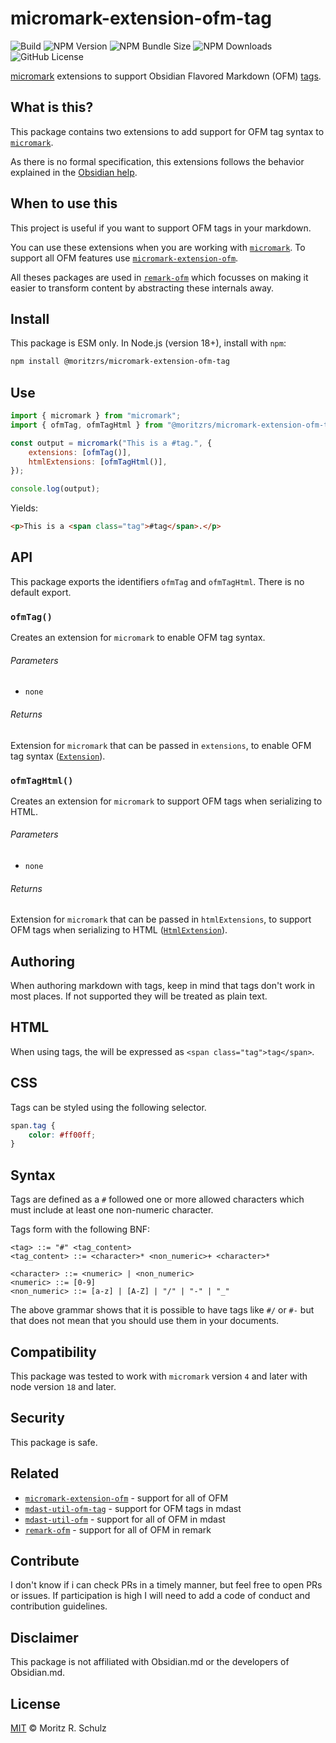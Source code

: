 # micromark-extension-ofm-tag

![Build](https://github.com/MoritzRS/obsidian-ext/actions/workflows/ci.yml/badge.svg)
![NPM Version](https://img.shields.io/npm/v/%40moritzrs%2Fmicromark-extension-ofm-tag)
![NPM Bundle Size](https://img.shields.io/bundlephobia/minzip/%40moritzrs%2Fmicromark-extension-ofm-tag)
![NPM Downloads](https://img.shields.io/npm/dm/%40moritzrs%2Fmicromark-extension-ofm-tag)
![GitHub License](https://img.shields.io/github/license/MoritzRS/obsidian-ext)

[micromark](https://github.com/micromark/micromark) extensions to support Obsidian Flavored Markdown (OFM) [tags](https://help.obsidian.md/Editing+and+formatting/Tags).

## What is this?

This package contains two extensions to add support for OFM tag syntax to [`micromark`](https://github.com/micromark/micromark).

As there is no formal specification, this extensions follows the behavior explained in the [Obsidian help](https://help.obsidian.md/Editing+and+formatting/Tags).

## When to use this

This project is useful if you want to support OFM tags in your markdown.

You can use these extensions when you are working with [`micromark`](https://github.com/micromark/micromark).
To support all OFM features use [`micromark-extension-ofm`](https://github.com/MoritzRS/obsidian-ext/tree/main/packages/micromark-extension-ofm).

All theses packages are used in [`remark-ofm`](https://github.com/MoritzRS/obsidian-ext/tree/main/packages/remark-ofm) which focusses on making it easier to transform content by abstracting these internals away.

## Install

This package is ESM only. In Node.js (version 18+), install with `npm`:

```sh
npm install @moritzrs/micromark-extension-ofm-tag
```

## Use

```js
import { micromark } from "micromark";
import { ofmTag, ofmTagHtml } from "@moritzrs/micromark-extension-ofm-tag";

const output = micromark("This is a #tag.", {
	extensions: [ofmTag()],
	htmlExtensions: [ofmTagHtml()],
});

console.log(output);
```

Yields:

```html
<p>This is a <span class="tag">#tag</span>.</p>
```

## API

This package exports the identifiers `ofmTag` and `ofmTagHtml`.
There is no default export.

### `ofmTag()`

Creates an extension for `micromark` to enable OFM tag syntax.

###### Parameters

-   `none`

###### Returns

Extension for `micromark` that can be passed in `extensions`, to enable OFM tag syntax ([`Extension`](https://github.com/micromark/micromark#syntaxextension)).

### `ofmTagHtml()`

Creates an extension for `micromark` to support OFM tags when serializing to HTML.

###### Parameters

-   `none`

###### Returns

Extension for `micromark` that can be passed in `htmlExtensions`, to support OFM tags when serializing to HTML ([`HtmlExtension`](https://github.com/micromark/micromark#htmlextension)).

## Authoring

When authoring markdown with tags, keep in mind that tags don't work in most places.
If not supported they will be treated as plain text.

## HTML

When using tags, the will be expressed as `<span class="tag">tag</span>`.

## CSS

Tags can be styled using the following selector.

```css
span.tag {
	color: #ff00ff;
}
```

## Syntax

Tags are defined as a `#` followed one or more allowed characters which must include at least one non-numeric character.

Tags form with the following BNF:

```bnf
<tag> ::= "#" <tag_content>
<tag_content> ::= <character>* <non_numeric>+ <character>*

<character> ::= <numeric> | <non_numeric>
<numeric> ::= [0-9]
<non_numeric> ::= [a-z] | [A-Z] | "/" | "-" | "_"
```

The above grammar shows that it is possible to have tags like `#/` or `#-` but that does not mean that you should use them in your documents.

## Compatibility

This package was tested to work with `micromark` version `4` and later with node version `18` and later.

## Security

This package is safe.

## Related

-   [`micromark-extension-ofm`](https://github.com/MoritzRS/obsidian-ext/tree/main/packages/micromark-extension-ofm) - support for all of OFM
-   [`mdast-util-ofm-tag`](https://github.com/MoritzRS/obsidian-ext/tree/main/packages/mdast-util-ofm-tag) - support for OFM tags in mdast
-   [`mdast-util-ofm`](https://github.com/MoritzRS/obsidian-ext/tree/main/packages/mdast-util-ofm) - support for all of OFM in mdast
-   [`remark-ofm`](https://github.com/MoritzRS/obsidian-ext/tree/main/packages/remark-ofm) - support for all of OFM in remark

## Contribute

I don't know if i can check PRs in a timely manner, but feel free to open PRs or issues.
If participation is high I will need to add a code of conduct and contribution guidelines.

## Disclaimer

This package is not affiliated with Obsidian.md or the developers of Obsidian.md.

## License

[MIT](https://github.com/MoritzRS/obsidian-ext/blob/main/LICENSE.md) © Moritz R. Schulz
